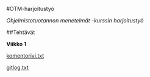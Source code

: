 #OTM-harjoitustyö

*Ohjelmistotuotannon menetelmät -kurssin harjoitustyö*

##Tehtävät

**Viikko 1**

[komentorivi.txt](https://github.com/Mustekala/otm-harjoitustyo/blob/master/laskarit/viikko1/komentorivi.txt)

[gitlog.txt](https://github.com/Mustekala/otm-harjoitustyo/blob/master/laskarit/viikko1/gitlog.txt)
